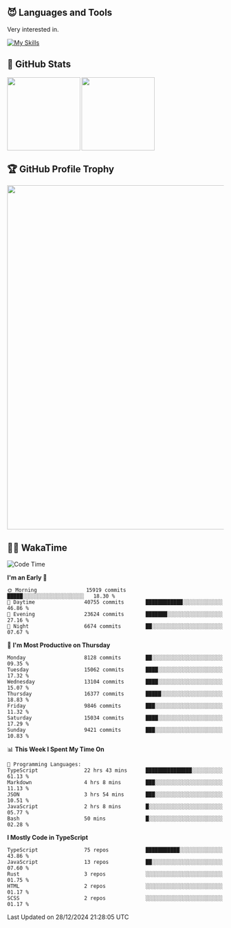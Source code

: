 <!-- # Hi there <img width="35" src="https://user-images.githubusercontent.com/50891407/148686885-0fefeb76-4cf6-473a-9e3e-889ce5513450.gif" /> I'm Yuta Ohira -->

<!-- ![alesion30](https://github.com/Alesion30/Alesion30/assets/50891407/5814fd76-9743-4cf8-89ff-b2be2fd49fb6) -->


<!--
[![Likes](https://badgen.org/img/zenn/alesion/likes?style=for-the-badge)](https://zenn.dev/alesion)
[![Followers](https://badgen.org/img/zenn/alesion/followers?style=for-the-badge)](https://zenn.dev/alesion)
[![Articles](https://badgen.org/img/zenn/alesion/articles?style=for-the-badge)](https://zenn.dev/alesion)
[![Books](https://badgen.org/img/zenn/alesion/books?style=for-the-badge)](https://zenn.dev/alesion?tab=books)
[![Scraps](https://badgen.org/img/zenn/alesion/scraps?style=for-the-badge)](https://zenn.dev/alesion?tab=scraps)

[![Contributions](https://badgen.org/img/qiita/alesion30/contributions?style=for-the-badge)](https://qiita.com/alesion30)
[![Followers](https://badgen.org/img/qiita/alesion30/followers?style=for-the-badge)](https://qiita.com/alesion30)
[![Articles](https://badgen.org/img/qiita/alesion30/articles?style=for-the-badge)](https://qiita.com/alesion30)
-->

<!-- <p align="left"> -->
  <!-- GitHub -->
<!--   <a href="https://github.com/alesion30/alesion30/">
    <img src="https://komarev.com/ghpvc/?username=alesion30" alt="alesion30" />
  </a>
  <a href="https://github.com/alesion30">
    <img height="20" src="https://img.shields.io/github/followers/alesion30?label=follow&logo=github&style=flat" />
  </a> -->
  <!-- Zenn -->
<!--   <a href="https://zenn.dev/alesion">
    <img src="https://zenn.badge.nikaera.com/s/alesion/likes?style=flat" alt="alesion likes" />
  </a>
  <a href="https://zenn.dev/alesion/articles">
    <img src="https://zenn.badge.nikaera.com/s/alesion/articles?style=flat" alt="alesion articles" />
  </a>
  <a href="https://zenn.dev/alesion/followers">
    <img src="https://zenn.badge.nikaera.com/s/alesion/followers?style=flat" alt="alesion followers" />
  </a>
  <a href="https://zenn.dev/alesion/books">
    <img src="https://zenn.badge.nikaera.com/s/alesion/books?style=flat" alt="alesion books" />
  </a>
  <a href="https://zenn.dev/alesion/scraps">
    <img src="https://zenn.badge.nikaera.com/s/alesion/scraps?style=flat" alt="alesion scraps" />
  </a> -->
  <!-- qiita -->
<!--   <a href="http://qiita.com/Alesion30">
    <img height="20" src="https://qiita-badge.apiapi.app/s/Alesion30/posts.svg" />
  </a>
    <img height="20" src="https://qiita-badge.apiapi.app/s/Alesion30/contributions.svg" />
  </a> -->
<!-- </p> -->

## 😈 Languages and Tools

Very interested in.

[![My Skills](https://skillicons.dev/icons?i=react,nextjs,typescript,flutter,firebase)](https://skillicons.dev)

<!-- I can handle a few others. -->

<!-- [![My Skills](https://skillicons.dev/icons?i=javascript,vue,nuxt,redux,electron,express,nodejs,deno,dart,python,flask,php,laravel,wordpress,go,rust,html,css,sass,tailwind,bootstrap,webpack,supabase,aws,dynamodb,mysql,figma,xd,vscode,latex)](https://skillicons.dev) -->

## 💎 GitHub Stats

<div>
  <img height="170" align="left" src="https://github-readme-stats.vercel.app/api?username=Alesion30&count_private=true&show_icons=true&title_color=81A1C1&text_color=ECEFF4&bg_color=2E3440&icon_color=D8DEE9&border_radius=10" />
  <img height="170" src="https://github-readme-stats.vercel.app/api/top-langs/?username=Alesion30&langs_count=8&layout=compact&title_color=81A1C1&text_color=ECEFF4&bg_color=2E3440&icon_color=D8DEE9&border_radius=10" />
</div>


## 🏆 GitHub Profile Trophy

<img width="800" src="https://github-profile-trophy.vercel.app/?username=Alesion30&theme=nord&no-frame=true"/>


## 🧑‍💻 WakaTime

<!--START_SECTION:waka-->
![Code Time](http://img.shields.io/badge/Code%20Time-3%2C936%20hrs%209%20mins-blue)

**I'm an Early 🐤** 

```text
🌞 Morning                15919 commits       █████░░░░░░░░░░░░░░░░░░░░   18.30 % 
🌆 Daytime                40755 commits       ████████████░░░░░░░░░░░░░   46.86 % 
🌃 Evening                23624 commits       ███████░░░░░░░░░░░░░░░░░░   27.16 % 
🌙 Night                  6674 commits        ██░░░░░░░░░░░░░░░░░░░░░░░   07.67 % 
```
📅 **I'm Most Productive on Thursday** 

```text
Monday                   8128 commits        ██░░░░░░░░░░░░░░░░░░░░░░░   09.35 % 
Tuesday                  15062 commits       ████░░░░░░░░░░░░░░░░░░░░░   17.32 % 
Wednesday                13104 commits       ████░░░░░░░░░░░░░░░░░░░░░   15.07 % 
Thursday                 16377 commits       █████░░░░░░░░░░░░░░░░░░░░   18.83 % 
Friday                   9846 commits        ███░░░░░░░░░░░░░░░░░░░░░░   11.32 % 
Saturday                 15034 commits       ████░░░░░░░░░░░░░░░░░░░░░   17.29 % 
Sunday                   9421 commits        ███░░░░░░░░░░░░░░░░░░░░░░   10.83 % 
```


📊 **This Week I Spent My Time On** 

```text
💬 Programming Languages: 
TypeScript               22 hrs 43 mins      ███████████████░░░░░░░░░░   61.13 % 
Markdown                 4 hrs 8 mins        ███░░░░░░░░░░░░░░░░░░░░░░   11.13 % 
JSON                     3 hrs 54 mins       ███░░░░░░░░░░░░░░░░░░░░░░   10.51 % 
JavaScript               2 hrs 8 mins        █░░░░░░░░░░░░░░░░░░░░░░░░   05.77 % 
Bash                     50 mins             █░░░░░░░░░░░░░░░░░░░░░░░░   02.28 % 
```

**I Mostly Code in TypeScript** 

```text
TypeScript               75 repos            ███████████░░░░░░░░░░░░░░   43.86 % 
JavaScript               13 repos            ██░░░░░░░░░░░░░░░░░░░░░░░   07.60 % 
Rust                     3 repos             ░░░░░░░░░░░░░░░░░░░░░░░░░   01.75 % 
HTML                     2 repos             ░░░░░░░░░░░░░░░░░░░░░░░░░   01.17 % 
SCSS                     2 repos             ░░░░░░░░░░░░░░░░░░░░░░░░░   01.17 % 
```




 Last Updated on 28/12/2024 21:28:05 UTC
<!--END_SECTION:waka-->
